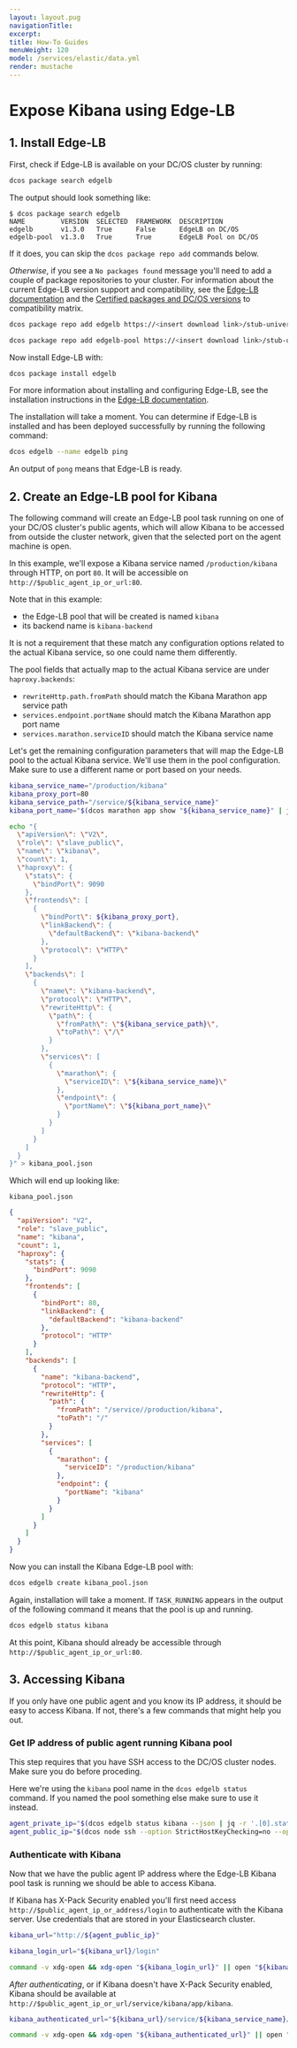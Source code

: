 ```yaml
---
layout: layout.pug
navigationTitle:
excerpt:
title: How-To Guides
menuWeight: 120
model: /services/elastic/data.yml
render: mustache
---
```


# Expose Kibana using Edge-LB

## 1. Install Edge-LB

First, check if Edge-LB is available on your DC/OS cluster by running:

```bash
dcos package search edgelb
```

The output should look something like:

```text
$ dcos package search edgelb
NAME         VERSION  SELECTED  FRAMEWORK  DESCRIPTION
edgelb       v1.3.0   True      False      EdgeLB on DC/OS
edgelb-pool  v1.3.0   True      True       EdgeLB Pool on DC/OS
```

If it does, you can skip the `dcos package repo add` commands below.

*Otherwise*, if you see a `No packages found` message you'll need to add a couple of package repositories to your cluster. For information about the current Edge-LB version support and compatibility, see the [Edge-LB documentation](/services/edge-lb/latest/) and the [Certified packages and DC/OS versions](/version-policy/#certified-packages-and-dcos-versions/) to compatibility matrix.

```bash
dcos package repo add edgelb https://<insert download link>/stub-universe-edgelb.json

dcos package repo add edgelb-pool https://<insert download link>/stub-universe-edgelb-pool.json
```

Now install Edge-LB with:

```bash
dcos package install edgelb
```

For more information about installing and configuring Edge-LB, see the installation instructions in the [Edge-LB documentation](/services/edge-lb/latest/).
<!-- [Edge-LB installation instructions](/services/edge-lb/getting-started/installing/). -->

The installation will take a moment. You can determine if Edge-LB is installed and has been deployed successfully by running the following command:

```bash
dcos edgelb --name edgelb ping
```

An output of `pong` means that Edge-LB is ready.

## 2. Create an Edge-LB pool for Kibana

The following command will create an Edge-LB pool task running on one of your DC/OS cluster's public agents, which will allow Kibana to be accessed from outside the cluster network, given that the selected port on the agent machine is open.

In this example, we'll expose a Kibana service named `/production/kibana` through HTTP, on port `80`. It will be accessible on `http://$public_agent_ip_or_url:80`.

Note that in this example:
- the Edge-LB pool that will be created is named `kibana`
- its backend name is `kibana-backend`

It is not a requirement that these match any configuration options related to the actual Kibana service, so one could name them differently.

The pool fields that actually map to the actual Kibana service are under `haproxy.backends`:
- `rewriteHttp.path.fromPath` should match the Kibana Marathon app service path
- `services.endpoint.portName` should match the Kibana Marathon app port name
- `services.marathon.serviceID` should match the Kibana service name

Let's get the remaining configuration parameters that will map the Edge-LB pool to the actual Kibana service. We'll use them in the pool configuration. Make sure to use a different name or port based on your needs.

```bash
kibana_service_name="/production/kibana"
kibana_proxy_port=80
kibana_service_path="/service/${kibana_service_name}"
kibana_port_name="$(dcos marathon app show "${kibana_service_name}" | jq -r '.portDefinitions[0].name')"
```

```bash
echo "{
  \"apiVersion\": \"V2\",
  \"role\": \"slave_public\",
  \"name\": \"kibana\",
  \"count\": 1,
  \"haproxy\": {
    \"stats\": {
      \"bindPort\": 9090
    },
    \"frontends\": [
      {
        \"bindPort\": ${kibana_proxy_port},
        \"linkBackend\": {
          \"defaultBackend\": \"kibana-backend\"
        },
        \"protocol\": \"HTTP\"
      }
    ],
    \"backends\": [
      {
        \"name\": \"kibana-backend\",
        \"protocol\": \"HTTP\",
        \"rewriteHttp\": {
          \"path\": {
            \"fromPath\": \"${kibana_service_path}\",
            \"toPath\": \"/\"
          }
        },
        \"services\": [
          {
            \"marathon\": {
              \"serviceID\": \"${kibana_service_name}\"
            },
            \"endpoint\": {
              \"portName\": \"${kibana_port_name}\"
            }
          }
        ]
      }
    ]
  }
}" > kibana_pool.json
```

Which will end up looking like:

`kibana_pool.json`
```json
{
  "apiVersion": "V2",
  "role": "slave_public",
  "name": "kibana",
  "count": 1,
  "haproxy": {
    "stats": {
      "bindPort": 9090
    },
    "frontends": [
      {
        "bindPort": 80,
        "linkBackend": {
          "defaultBackend": "kibana-backend"
        },
        "protocol": "HTTP"
      }
    ],
    "backends": [
      {
        "name": "kibana-backend",
        "protocol": "HTTP",
        "rewriteHttp": {
          "path": {
            "fromPath": "/service//production/kibana",
            "toPath": "/"
          }
        },
        "services": [
          {
            "marathon": {
              "serviceID": "/production/kibana"
            },
            "endpoint": {
              "portName": "kibana"
            }
          }
        ]
      }
    ]
  }
}
```

Now you can install the Kibana Edge-LB pool with:

```bash
dcos edgelb create kibana_pool.json
```

Again, installation will take a moment. If `TASK_RUNNING` appears in the output of the following command it means that the pool is up and running.

```bash
dcos edgelb status kibana
```

At this point, Kibana should already be accessible through `http://$public_agent_ip_or_url:80`.

## 3. Accessing Kibana

If you only have one public agent and you know its IP address, it should be easy to access Kibana. If not, there's a few commands that might help you out.

### Get IP address of public agent running Kibana pool

This step requires that you have SSH access to the DC/OS cluster nodes. Make sure you do before proceding.

Here we're using the `kibana` pool name in the `dcos edgelb status` command. If you named the pool something else make sure to use it instead.

```bash
agent_private_ip="$(dcos edgelb status kibana --json | jq -r '.[0].status.containerStatus.networkInfos[0].ipAddresses[0].ipAddress')"
agent_public_ip="$(dcos node ssh --option StrictHostKeyChecking=no --option LogLevel=quiet --master-proxy --private-ip="${agent_private_ip}" "curl -s ifconfig.co")"
```
### Authenticate with Kibana

Now that we have the public agent IP address where the Edge-LB Kibana pool task is running we should be able to access Kibana.

If Kibana has X-Pack Security enabled you'll first need access `http://$public_agent_ip_or_address/login` to authenticate with the Kibana server. Use credentials that are stored in your Elasticsearch cluster.

```bash
kibana_url="http://${agent_public_ip}"
```

```bash
kibana_login_url="${kibana_url}/login"
```

```bash
command -v xdg-open && xdg-open "${kibana_login_url}" || open "${kibana_login_url}"
```

*After authenticating*, or if Kibana doesn't have X-Pack Security enabled, Kibana should be available at `http://$public_agent_ip_or_url/service/kibana/app/kibana`.

```bash
kibana_authenticated_url="${kibana_url}/service/${kibana_service_name}/app/kibana"
```

```bash
command -v xdg-open && xdg-open "${kibana_authenticated_url}" || open "${kibana_authenticated_url}"
```
